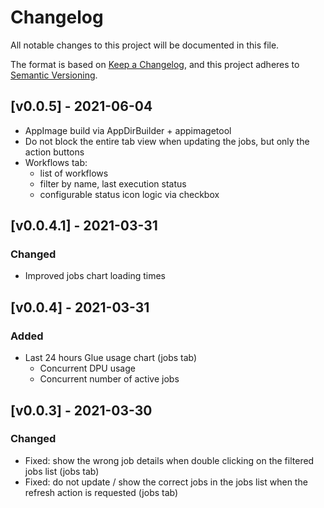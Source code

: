 # Changelog
All notable changes to this project will be documented in this file.

The format is based on [Keep a Changelog](https://keepachangelog.com/en/1.0.0/),
and this project adheres to [Semantic Versioning](https://semver.org/spec/v2.0.0.html).

## [v0.0.5] - 2021-06-04
- AppImage build via AppDirBuilder + appimagetool
- Do not block the entire tab view when updating the jobs, but only the action buttons
- Workflows tab:
  - list of workflows
  - filter by name, last execution status
  - configurable status icon logic via checkbox

## [v0.0.4.1] - 2021-03-31
### Changed
- Improved jobs chart loading times

## [v0.0.4] - 2021-03-31
### Added
- Last 24 hours Glue usage chart (jobs tab)
  - Concurrent DPU usage
  - Concurrent number of active jobs


## [v0.0.3] - 2021-03-30
### Changed
- Fixed: show the wrong job details when double clicking on the filtered jobs list (jobs tab)
- Fixed: do not update / show the correct jobs in the jobs list when the refresh action is requested (jobs tab)
